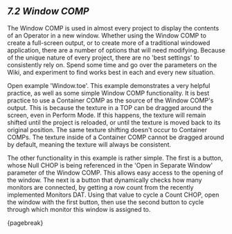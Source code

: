 
## *7.2 Window COMP*

The Window COMP is used in almost every project to display the contents of an Operator in a new window. Whether using the Window COMP to create a full-screen output, or to create more of a traditional windowed application, there are a number of options that will need modifying. Because of the unique nature of every project, there are no 'best settings' to consistently rely on. Spend some time and go over the parameters on the Wiki, and experiment to find works best in each and every new situation.

Open example 'Window.toe'. This example demonstrates a very helpful practice, as well as some simple Window COMP functionality. It is best practice to use a Container COMP as the source of the Window COMP's output. This is because the texture in a TOP can be dragged around the screen, even in Perform Mode. If this happens, the texture will remain shifted until the project is reloaded, or until the texture is moved back to its original position. The same texture shifting doesn't occur to Container COMPs. The texture inside of a Container COMP cannot be dragged around by default, meaning the texture will always be consistent.

The other functionality in this example is rather simple. The first is a button, whose Null CHOP is being referenced in the 'Open in Separate Window' parameter of the Window COMP. This allows easy access to the opening of the window. The next is a button that dynamically checks how many monitors are connected, by getting a row count from the recently implemented Monitors DAT. Using that value to cycle a Count CHOP, open the window with the first button, then use the second button to cycle through which monitor this window is assigned to.

{pagebreak}